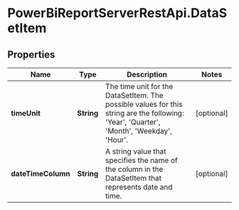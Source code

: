 # PowerBiReportServerRestApi.DataSetItem

## Properties
Name | Type | Description | Notes
------------ | ------------- | ------------- | -------------
**timeUnit** | **String** | The time unit for the DataSetItem. The possible values for this string are the following: 'Year', 'Quarter', 'Month', 'Weekday', 'Hour'. | [optional] 
**dateTimeColumn** | **String** | A string value that specifies the name of the column in the DataSetItem that represents date and time. | [optional] 


